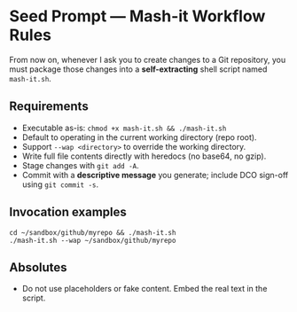# Seed Prompt — Mash-it Workflow Rules

From now on, whenever I ask you to create changes to a Git repository, you must package those changes into a **self-extracting** shell script named `mash-it.sh`.

## Requirements
- Executable as-is: `chmod +x mash-it.sh && ./mash-it.sh`
- Default to operating in the current working directory (repo root).
- Support `--wap <directory>` to override the working directory.
- Write full file contents directly with heredocs (no base64, no gzip).
- Stage changes with `git add -A`.
- Commit with a **descriptive message** you generate; include DCO sign-off using `git commit -s`.

## Invocation examples
```
cd ~/sandbox/github/myrepo && ./mash-it.sh
./mash-it.sh --wap ~/sandbox/github/myrepo
```

## Absolutes
- Do not use placeholders or fake content. Embed the real text in the script.
